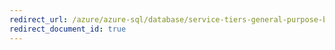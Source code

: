 ```yaml
---
redirect_url: /azure/azure-sql/database/service-tiers-general-purpose-business-critical
redirect_document_id: true
---
```

